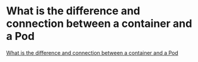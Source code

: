 # What is the difference and connection between a container and a Pod
[What is the difference and connection between a container and a Pod](https://aiwithcloud.com/2022/09/16/what_is_the_difference_and_connection_between_a_container_and_a_pod/)
